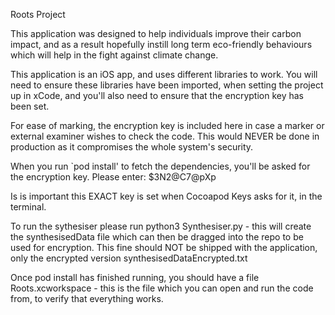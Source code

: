 Roots Project

This application was designed to help individuals improve their carbon impact, and as a result hopefully instill long term eco-friendly behaviours which will help in the fight against climate change.

This application is an iOS app, and uses different libraries to work. You will need to ensure these libraries have been imported, when setting the project up in xCode, and you'll also need to ensure that the encryption key has been set.

For ease of marking, the encryption key is included here in case a marker or external examiner wishes to check the code. This would NEVER be done in production as it compromises the whole system's security.

When you run `pod install' to fetch the dependencies, you'll be asked for the encryption key.
Please enter:
$3N2@C7@pXp

Is is important this EXACT key is set when Cocoapod Keys asks for it, in the terminal.

To run the sythesiser please run python3 Synthesiser.py - this will create the synthesisedData file which can then be dragged into the repo to be used for encryption. This fine should NOT be shipped with the application, only the encrypted version synthesisedDataEncrypted.txt

Once pod install has finished running, you should have a file Roots.xcworkspace - this is the file which you can open and run the code from, to verify that everything works.

